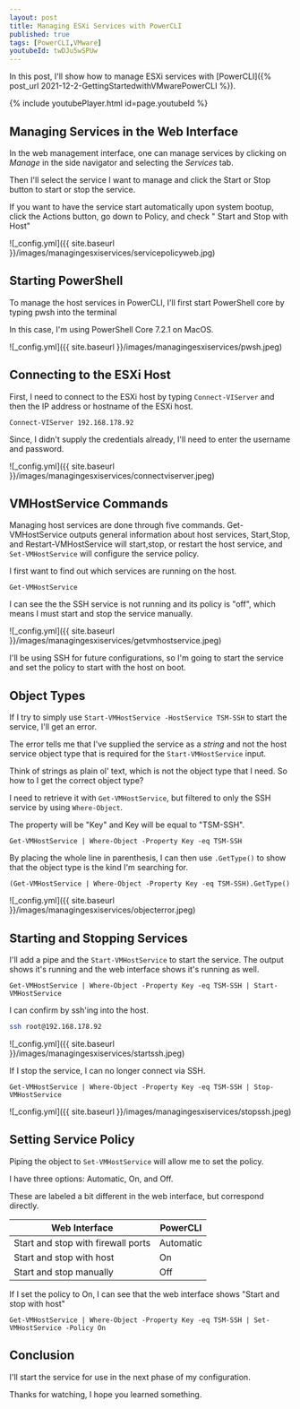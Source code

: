 ```yaml
---
layout: post
title: Managing ESXi Services with PowerCLI
published: true
tags: [PowerCLI,VMware]
youtubeId: twDJu5wSPUw
---
```


In this post, I'll show how to manage ESXi services with [PowerCLI]({% post_url 2021-12-2-GettingStartedwithVMwarePowerCLI %}).

{% include youtubePlayer.html id=page.youtubeId %}

## Managing Services in the Web Interface

In the web management interface, one can manage services by clicking on *Manage* in the side navigator and selecting the *Services* tab.

Then I'll select the service I want to manage and click the Start or Stop button to start or stop the service.

If you want to have the service start automatically upon system bootup, click the Actions button, go down to Policy, and check " Start and Stop with Host"

![_config.yml]({{ site.baseurl }}/images/managingesxiservices/servicepolicyweb.jpg)

## Starting PowerShell

To manage the host services in PowerCLI, I'll first start PowerShell core by typing pwsh into the terminal

In this case, I'm using PowerShell Core 7.2.1 on MacOS.

![_config.yml]({{ site.baseurl }}/images/managingesxiservices/pwsh.jpeg)

## Connecting to the ESXi Host

First, I need to connect to the ESXi host by typing `Connect-VIServer` and then the IP address or hostname of the ESXi host.

````posh
Connect-VIServer 192.168.178.92
````

Since, I didn't supply the credentials already, I'll need to enter the username and password.

![_config.yml]({{ site.baseurl }}/images/managingesxiservices/connectviserver.jpeg)

## VMHostService Commands

Managing host services are done through five commands. Get-VMHostService outputs general information about host services, Start,Stop, and Restart-VMHostService will start,stop, or restart the host service, and `Set-VMHostService` will configure the service policy.

I first want to find out which services are running on the host.

````posh
Get-VMHostService
````

I can see the the SSH service is not running and its policy is "off", which means I must start and stop the service manually.

![_config.yml]({{ site.baseurl }}/images/managingesxiservices/getvmhostservice.jpeg)

I'll be using SSH for future configurations, so I'm going to start the service and set the policy to start with the host on boot.

## Object Types

If I try to simply use `Start-VMHostService -HostService TSM-SSH` to start the service, I'll get an error.

The error tells me that I've supplied the service as a *string* and not the host service object type that is required for the `Start-VMHostService` input.

Think of strings as plain ol' text, which is not the object type that I need. So how to I get the correct object type?

I need to retrieve it with `Get-VMHostService`, but filtered to only the SSH service by using `Where-Object`.

The property will be "Key" and Key will be equal to "TSM-SSH".

````posh
Get-VMHostService | Where-Object -Property Key -eq TSM-SSH
````

By placing the whole line in parenthesis, I can then use `.GetType()` to show that the object type is the kind I'm searching for.

````posh
(Get-VMHostService | Where-Object -Property Key -eq TSM-SSH).GetType()
````

![_config.yml]({{ site.baseurl }}/images/managingesxiservices/objecterror.jpeg)

## Starting and Stopping Services 

I'll add a pipe and the `Start-VMHostService` to start the service. The output shows it's running and the web interface shows it's running as well.

````posh
Get-VMHostService | Where-Object -Property Key -eq TSM-SSH | Start-VMHostService
````

I can confirm by ssh'ing into the host.

````bash
ssh root@192.168.178.92
````

![_config.yml]({{ site.baseurl }}/images/managingesxiservices/startssh.jpeg)

If I stop the service, I can no longer connect via SSH.

````posh
Get-VMHostService | Where-Object -Property Key -eq TSM-SSH | Stop-VMHostService
````

![_config.yml]({{ site.baseurl }}/images/managingesxiservices/stopssh.jpeg)

## Setting Service Policy

Piping the object to `Set-VMHostService` will allow me to set the policy.

I have three options: Automatic, On, and Off.

These are labeled a bit different in the web interface, but correspond directly.

| Web Interface | PowerCLI |
--- | ---
| Start and stop with firewall ports | Automatic |
| Start and stop with host | On |
| Start and stop manually | Off |

If I set the policy to On, I can see that the web interface shows "Start and stop with host"

````posh
Get-VMHostService | Where-Object -Property Key -eq TSM-SSH | Set-VMHostService -Policy On
````

## Conclusion

I'll start the service for use in the next phase of my configuration.

Thanks for watching, I hope you learned something.


